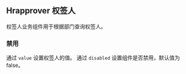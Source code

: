 <div class="demo-header">
<p class="overviewicon">
  <span class="wapi-business-hrapprover"/>
</p>

## Hrapprover 权签人

<nova-uxlink widget-name="Hrapprover"></nova-uxlink>

权签人业务组件用于根据部门查询权签人。
</div>

### 禁用

通过 `value` 设置权签人的值。 通过 `disabled` 设置组件是否禁用，默认值为 false。

<nova-demo-view link="hrapprover/disabled"></nova-demo-view>

<br>
